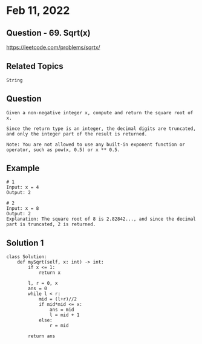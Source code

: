 # Feb 11, 2022
## Question - 69. Sqrt(x)
https://leetcode.com/problems/sqrtx/

## Related Topics
    String

## Question

    Given a non-negative integer x, compute and return the square root of x.

    Since the return type is an integer, the decimal digits are truncated, and only the integer part of the result is returned.

    Note: You are not allowed to use any built-in exponent function or operator, such as pow(x, 0.5) or x ** 0.5.

## Example
    
    # 1
    Input: x = 4
    Output: 2

    # 2
    Input: x = 8
    Output: 2
    Explanation: The square root of 8 is 2.82842..., and since the decimal part is truncated, 2 is returned.

## Solution 1 
```
class Solution:
    def mySqrt(self, x: int) -> int:
        if x <= 1:
            return x
        
        l, r = 0, x
        ans = 0
        while l < r:
            mid = (l+r)//2
            if mid*mid <= x:
                ans = mid
                l = mid + 1
            else:
                r = mid
                
        return ans
```